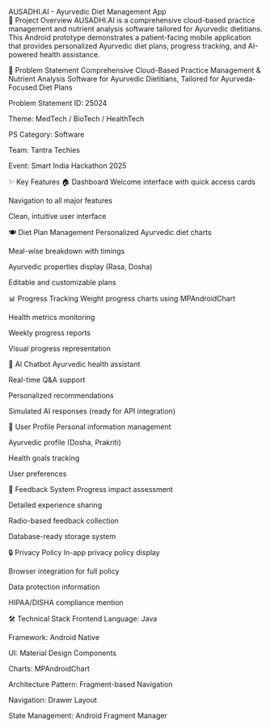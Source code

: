 AUSADHI.AI - Ayurvedic Diet Management App<br>
📱 Project Overview
AUSADHI.AI is a comprehensive cloud-based practice management and nutrient analysis software tailored for Ayurvedic dietitians. This Android prototype demonstrates a patient-facing mobile application that provides personalized Ayurvedic diet plans, progress tracking, and AI-powered health assistance.

🎯 Problem Statement
Comprehensive Cloud-Based Practice Management & Nutrient Analysis Software for Ayurvedic Dietitians, Tailored for Ayurveda-Focused Diet Plans

Problem Statement ID: 25024

Theme: MedTech / BioTech / HealthTech

PS Category: Software

Team: Tantra Techies

Event: Smart India Hackathon 2025

✨ Key Features
🏠 Dashboard
Welcome interface with quick access cards

Navigation to all major features

Clean, intuitive user interface

🍽️ Diet Plan Management
Personalized Ayurvedic diet charts

Meal-wise breakdown with timings

Ayurvedic properties display (Rasa, Dosha)

Editable and customizable plans

📊 Progress Tracking
Weight progress charts using MPAndroidChart

Health metrics monitoring

Weekly progress reports

Visual progress representation

🤖 AI Chatbot
Ayurvedic health assistant

Real-time Q&A support

Personalized recommendations

Simulated AI responses (ready for API integration)

👤 User Profile
Personal information management

Ayurvedic profile (Dosha, Prakriti)

Health goals tracking

User preferences

💬 Feedback System
Progress impact assessment

Detailed experience sharing

Radio-based feedback collection

Database-ready storage system

🔒 Privacy Policy
In-app privacy policy display

Browser integration for full policy

Data protection information

HIPAA/DISHA compliance mention

🛠️ Technical Stack
Frontend
Language: Java

Framework: Android Native

UI: Material Design Components

Charts: MPAndroidChart

Architecture
Pattern: Fragment-based Navigation

Navigation: Drawer Layout

State Management: Android Fragment Manager
